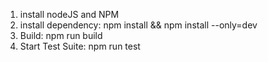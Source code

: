 1) install nodeJS and NPM
2) install dependency:
   npm install && npm install --only=dev
3) Build:
   npm run build
4) Start Test Suite:
   npm run test
